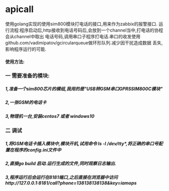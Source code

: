# apicall

使用golang实现的使用sim800模块打电话的接口,用来作为zabbix的报警接口.
运行流程:程序启动后,http接收到电话号码后,会放到一个channel当中,打电话的协程会从channel中取出
电话号码,调用串口子程序打电话.串口的收发使用github.com/vadimipatov/gcircularqueue做环形队列.减少因干扰造成数据
丢失,影响程序运行的可能.

#### 使用方法:

### 一 需要准备的模块:

##### 1,准备一个sim800芯片的模组,我用的是"USB转GSM串口GPRSSIM800C模块"

##### 2,一张GSM的电话卡

##### 3,物理机一台,安装centos7 或者 windows10

### 二 调试

##### 1,将GSM电话卡插入模块中,模块开机,试用命令  ls -l /dev/tty*,将正确的串口号配置在程序的config.ini文件中

##### 2,直接go build 启动.运行生成的文件,同时观察日志输出.

##### 3,程序运行后会运行在8181端口,之后直接在浏览器中访问http://127.0.0.1:8181/call?phone=138138138138&key=iamops 

